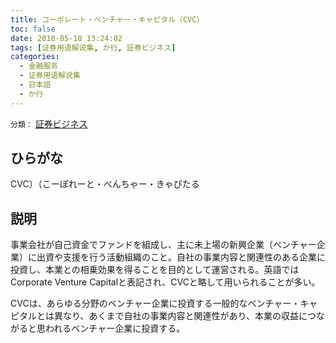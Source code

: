 ```yaml
---
title: コーポレート・ベンチャー・キャピタル（CVC）
toc: false
date: 2018-05-18 13:24:02
tags: [证券用语解说集, か行, 証券ビジネス]
categories:
  - 金融服务
  - 证券用语解说集
  - 日本語
  - か行
---
```


`分類：` [証券ビジネス](/tags/証券ビジネス/)

## ひらがな

CVC）（こーぽれーと・べんちゃー・きゃぴたる

## 説明

事業会社が自己資金でファンドを組成し、主に未上場の新興企業（ベンチャー企業）に出資や支援を行う活動組織のこと。自社の事業内容と関連性のある企業に投資し、本業との相乗効果を得ることを目的として運営される。英語ではCorporate Venture Capitalと表記され、CVCと略して用いられることが多い。

CVCは、あらゆる分野のベンチャー企業に投資する一般的なベンチャー・キャピタルとは異なり、あくまで自社の事業内容と関連性があり、本業の収益につながると思われるベンチャー企業に投資する。
